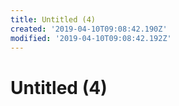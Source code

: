 ```yaml
---
title: Untitled (4)
created: '2019-04-10T09:08:42.190Z'
modified: '2019-04-10T09:08:42.192Z'
---
```


# Untitled (4)
